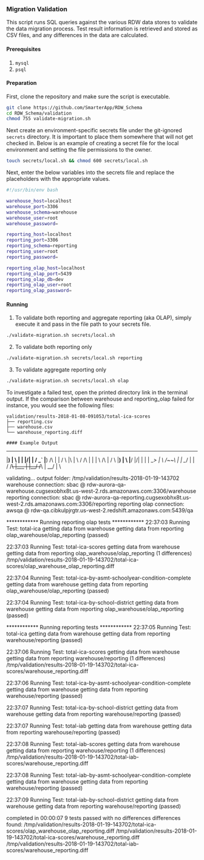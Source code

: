 ### Migration Validation

This script runs SQL queries against the various RDW data stores to validate the data migration process. 
Test result information is retrieved and stored as CSV files, and any differences in the data are calculated.

#### Prerequisites
1. `mysql`
1. `psql`

#### Preparation
First, clone the repository and make sure the script is executable.
```bash
git clone https://github.com/SmarterApp/RDW_Schema
cd RDW_Schema/validation
chmod 755 validate-migration.sh
``` 
Next create an environment-specific secrets file under the git-ignored `secrets` directory.
It is important to place them somewhere that will not get checked in.
Below is an example of creating a secret file for the local environment and setting the file permissions to the owner.
```bash
touch secrets/local.sh && chmod 600 secrets/local.sh
```
Next, enter the below variables into the secrets file and replace the placeholders with the appropriate values.
```bash
#!/usr/bin/env bash

warehouse_host=localhost
warehouse_port=3306
warehouse_schema=warehouse
warehouse_user=root
warehouse_password=

reporting_host=localhost
reporting_port=3306
reporting_schema=reporting
reporting_user=root
reporting_password=

reporting_olap_host=localhost
reporting_olap_port=5439
reporting_olap_db=dev
reporting_olap_user=root
reporting_olap_password=
```
#### Running
1. To validate both reporting and aggregate reporting (aka OLAP), simply execute it and pass in the file path to your secrets file.
```bash
./validate-migration.sh secrets/local.sh
```
2. To validate both reporting only
```bash
./validate-migration.sh secrets/local.sh reporting
```
3. To validate aggregate reporting only
```bash
./validate-migration.sh secrets/local.sh olap
```

To investigate a failed test, open the printed directory link in the terminal output.
If the comparison between warehouse and reporting_olap failed for instance, you would see the following files:
```
validation/results-2018-01-08-091053/total-ica-scores
├── reporting.csv
├── warehouse.csv
└── warehouse_reporting.diff

#### Example Output
```
 __   __                   __   __       ___    __                            __       ___  __   __  
|__) |  \ |  |     |\/| | / _` |__)  /\   |  | /  \ |\ |    \  /  /\  |    | |  \  /\   |  /  \ |__) 
|  \ |__/ |/\|     |  | | \__> |  \ /~~\  |  | \__/ | \|     \/  /~~\ |___ | |__/ /~~\  |  \__/ |  \ 

validating...
  output folder: /tmp/validation/results-2018-01-19-143702
  warehouse connection:      sbac @ rdw-aurora-qa-warehouse.cugsexobhx8t.us-west-2.rds.amazonaws.com:3306/warehouse
  reporting connection:      sbac @ rdw-aurora-qa-reporting.cugsexobhx8t.us-west-2.rds.amazonaws.com:3306/reporting
  reporting olap connection: awsqa @ rdw-qa.cibkulpjrgtr.us-west-2.redshift.amazonaws.com:5439/qa

************ Running reporting olap tests ************
22:37:03 Running Test: total-ica
getting data from warehouse
getting data from reporting
  olap_warehouse/olap_reporting (passed)

22:37:03 Running Test: total-ica-scores
getting data from warehouse
getting data from reporting
  olap_warehouse/olap_reporting (1 differences) /tmp/validation/results-2018-01-19-143702/total-ica-scores/olap_warehouse_olap_reporting.diff

22:37:04 Running Test: total-ica-by-asmt-schoolyear-condition-complete
getting data from warehouse
getting data from reporting
  olap_warehouse/olap_reporting (passed)

22:37:04 Running Test: total-ica-by-school-district
getting data from warehouse
getting data from reporting
  olap_warehouse/olap_reporting (passed)

************ Running reporting tests ************
22:37:05 Running Test: total-ica
getting data from warehouse
getting data from reporting
  warehouse/reporting (passed)

22:37:06 Running Test: total-ica-scores
getting data from warehouse
getting data from reporting
  warehouse/reporting (1 differences) /tmp/validation/results-2018-01-19-143702/total-ica-scores/warehouse_reporting.diff

22:37:06 Running Test: total-ica-by-asmt-schoolyear-condition-complete
getting data from warehouse
getting data from reporting
  warehouse/reporting (passed)

22:37:07 Running Test: total-ica-by-school-district
getting data from warehouse
getting data from reporting
  warehouse/reporting (passed)

22:37:07 Running Test: total-iab
getting data from warehouse
getting data from reporting
  warehouse/reporting (passed)

22:37:08 Running Test: total-iab-scores
getting data from warehouse
getting data from reporting
  warehouse/reporting (1 differences) /tmp/validation/results-2018-01-19-143702/total-iab-scores/warehouse_reporting.diff

22:37:08 Running Test: total-iab-by-asmt-schoolyear-condition-complete
getting data from warehouse
getting data from reporting
  warehouse/reporting (passed)

22:37:09 Running Test: total-iab-by-school-district
getting data from warehouse
getting data from reporting
  warehouse/reporting (passed)

completed in 00:00:07
9 tests passed with no differences
differences found:
  /tmp/validation/results-2018-01-19-143702/total-ica-scores/olap_warehouse_olap_reporting.diff
  /tmp/validation/results-2018-01-19-143702/total-ica-scores/warehouse_reporting.diff
  /tmp/validation/results-2018-01-19-143702/total-iab-scores/warehouse_reporting.diff
```
